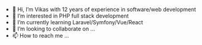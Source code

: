 - 👋 Hi, I’m Vikas with 12 years of experience in software/web development
- 👀 I’m interested in PHP full stack development
- 🌱 I’m currently learning Laravel/Symfony/Vue/React
- 💞️ I’m looking to collaborate on ...
- 📫 How to reach me ...

<!---
victorjonathon/victorjonathon is a ✨ special ✨ repository because its `README.md` (this file) appears on your GitHub profile.
You can click the Preview link to take a look at your changes.
--->
